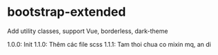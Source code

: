 # bootstrap-extended

Add utility classes, support Vue, borderless, dark-theme

1.0.0: Init
1.1.0: Thêm các file scss
1.1.1: Tam thoi chua co mixin mq, an di

